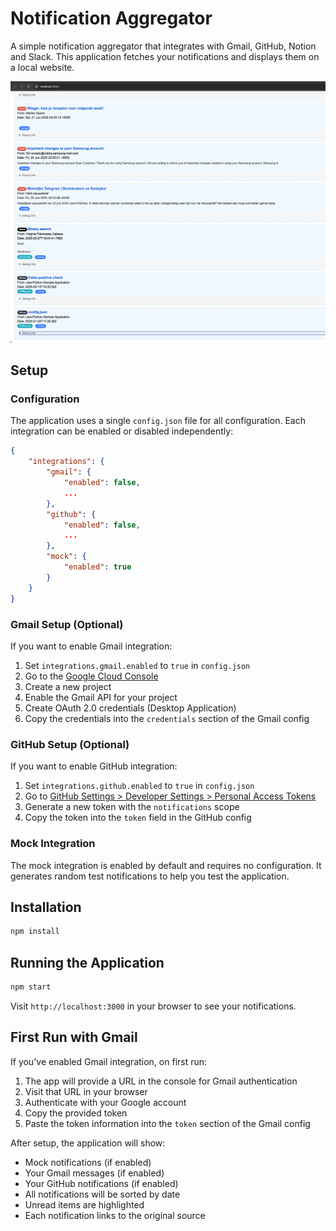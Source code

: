 # Notification Aggregator

A simple notification aggregator that integrates with Gmail, GitHub, Notion and Slack. This application fetches your notifications and displays them on a local website.

![Screenshot](screenshot.png)

## Setup

### Configuration

The application uses a single `config.json` file for all configuration. Each integration can be enabled or disabled independently:

```json
{
    "integrations": {
        "gmail": {
            "enabled": false,
            ...
        },
        "github": {
            "enabled": false,
            ...
        },
        "mock": {
            "enabled": true
        }
    }
}
```

### Gmail Setup (Optional)
If you want to enable Gmail integration:

1. Set `integrations.gmail.enabled` to `true` in `config.json`
2. Go to the [Google Cloud Console](https://console.cloud.google.com/)
3. Create a new project
4. Enable the Gmail API for your project
5. Create OAuth 2.0 credentials (Desktop Application)
6. Copy the credentials into the `credentials` section of the Gmail config

### GitHub Setup (Optional)
If you want to enable GitHub integration:

1. Set `integrations.github.enabled` to `true` in `config.json`
2. Go to [GitHub Settings > Developer Settings > Personal Access Tokens](https://github.com/settings/tokens)
3. Generate a new token with the `notifications` scope
4. Copy the token into the `token` field in the GitHub config

### Mock Integration
The mock integration is enabled by default and requires no configuration. It generates random test notifications to help you test the application.

## Installation

```bash
npm install
```

## Running the Application

```bash
npm start
```

Visit `http://localhost:3000` in your browser to see your notifications.

## First Run with Gmail

If you've enabled Gmail integration, on first run:
1. The app will provide a URL in the console for Gmail authentication
2. Visit that URL in your browser
3. Authenticate with your Google account
4. Copy the provided token
5. Paste the token information into the `token` section of the Gmail config

After setup, the application will show:
- Mock notifications (if enabled)
- Your Gmail messages (if enabled)
- Your GitHub notifications (if enabled)
- All notifications will be sorted by date
- Unread items are highlighted
- Each notification links to the original source 